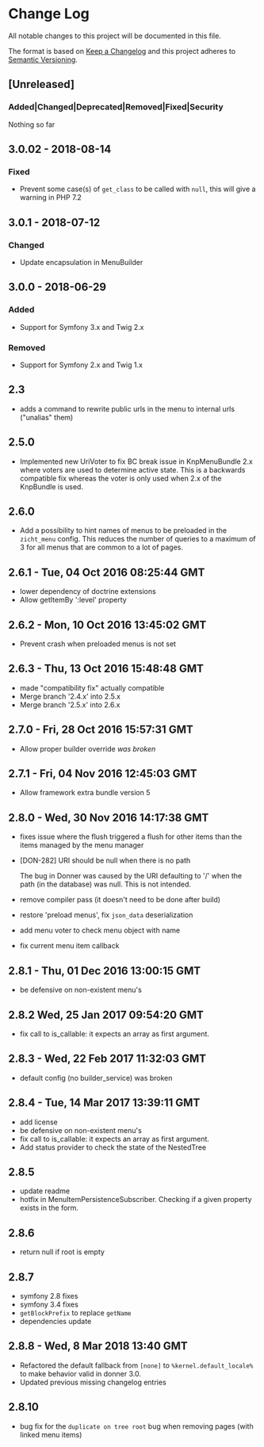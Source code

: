# Change Log
All notable changes to this project will be documented in this file.

The format is based on [Keep a Changelog](http://keepachangelog.com/)
and this project adheres to [Semantic Versioning](http://semver.org/).

## [Unreleased]
### Added|Changed|Deprecated|Removed|Fixed|Security
Nothing so far

## 3.0.02 - 2018-08-14
### Fixed
- Prevent some case(s) of `get_class` to be called with `null`, this will give a warning in PHP 7.2

## 3.0.1 - 2018-07-12
### Changed
- Update encapsulation in MenuBuilder

## 3.0.0 - 2018-06-29
### Added
- Support for Symfony 3.x and Twig 2.x
### Removed
- Support for Symfony 2.x and Twig 1.x

## 2.3
- adds a command to rewrite public urls in the menu to internal urls ("unalias" them)

## 2.5.0
- Implemented new UriVoter to fix BC break issue in KnpMenuBundle 2.x where voters are used to determine active state. This is a backwards compatible fix whereas the voter is only used when 2.x of the KnpBundle is used.

## 2.6.0
- Add a possibility to hint names of menus to be preloaded in the `zicht_menu` config.
  This reduces the number of queries to a maximum of 3 for all menus that are common to a lot of pages.

## 2.6.1  -  Tue, 04 Oct 2016 08:25:44 GMT
- lower dependency of doctrine extensions
- Allow getItemBy ':level' property

## 2.6.2  -  Mon, 10 Oct 2016 13:45:02 GMT
- Prevent crash when preloaded menus is not set

## 2.6.3  -  Thu, 13 Oct 2016 15:48:48 GMT
- made "compatibility fix" actually compatible
- Merge branch '2.4.x' into 2.5.x
- Merge branch '2.5.x' into 2.6.x

## 2.7.0  -  Fri, 28 Oct 2016 15:57:31 GMT
- Allow proper builder override *was broken*

## 2.7.1  -  Fri, 04 Nov 2016 12:45:03 GMT
- Allow framework extra bundle version 5

## 2.8.0  -  Wed, 30 Nov 2016 14:17:38 GMT
- fixes issue where the flush triggered a flush for other items than the items managed by the menu manager
- [DON-282] URI should be null when there is no path
  
  The bug in Donner was caused by the URI defaulting to '/' when the
  path (in the database) was null.  This is not intended.

- remove compiler pass (it doesn't need to be done after build)
- restore 'preload menus', fix `json_data` deserialization
- add menu voter to check menu object with name
- fix current menu item callback

## 2.8.1  -  Thu, 01 Dec 2016 13:00:15 GMT
- be defensive on non-existent menu's

## 2.8.2 Wed, 25 Jan 2017 09:54:20 GMT
- fix call to is_callable: it expects an array as first argument.

## 2.8.3  -  Wed, 22 Feb 2017 11:32:03 GMT
- default config (no builder_service) was broken

## 2.8.4  -  Tue, 14 Mar 2017 13:39:11 GMT
- add license
- be defensive on non-existent menu's
- fix call to is_callable: it expects an array as first argument.
- Add status provider to check the state of the NestedTree

## 2.8.5
- update readme
- hotfix in MenuItemPersistenceSubscriber. Checking if a given property exists in the form.

## 2.8.6
- return null if root is empty

## 2.8.7
- symfony 2.8 fixes
- symfony 3.4 fixes
- `getBlockPrefix` to replace `getName`
- dependencies update 

## 2.8.8  -  Wed, 8 Mar 2018 13:40 GMT
- Refactored the default fallback from `[none]` to `%kernel.default_locale%` to make behavior valid in donner 3.0.
- Updated previous missing changelog entries

## 2.8.10
- bug fix for the `duplicate on tree root` bug when removing pages (with linked menu items)  